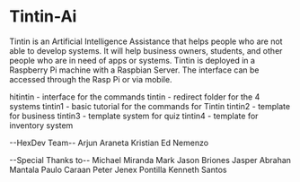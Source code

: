 # Tintin-Ai
Tintin is an Artificial Intelligence Assistance that helps people who are not able to develop systems.
It will help business owners, students, and other people who are in need of apps or systems.
Tintin is deployed in a Raspberry Pi machine with a Raspbian Server. 
The interface can be accessed through the Rasp Pi or via mobile.

hitintin - interface for the commands
tintin - redirect folder for the 4 systems
tintin1 - basic tutorial for the commands for Tintin
tintin2 - template for business
tintin3 - template system for quiz
tintin4 - template for inventory system

--HexDev Team--
Arjun Araneta
Kristian Ed Nemenzo


--Special Thanks to--
Michael Miranda
Mark Jason Briones
Jasper Abrahan Mantala
Paulo Caraan
Peter Jenex Pontilla
Kenneth Santos
